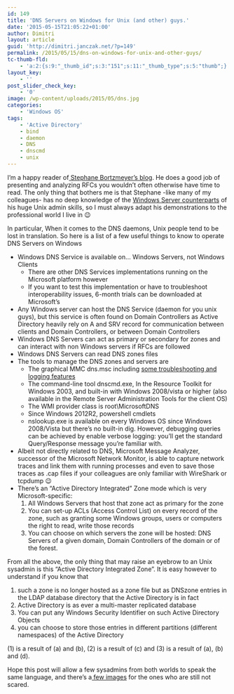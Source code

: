```yaml
---
id: 149
title: 'DNS Servers on Windows for Unix (and other) guys.'
date: '2015-05-15T21:05:22+01:00'
author: Dimitri
layout: article
guid: 'http://dimitri.janczak.net/?p=149'
permalink: /2015/05/15/dns-on-windows-for-unix-and-other-guys/
tc-thumb-fld:
    - 'a:2:{s:9:"_thumb_id";s:3:"151";s:11:"_thumb_type";s:5:"thumb";}'
layout_key:
    - ''
post_slider_check_key:
    - '0'
image: /wp-content/uploads/2015/05/dns.jpg
categories:
    - 'Windows OS'
tags:
    - 'Active Directory'
    - bind
    - daemon
    - DNS
    - dnscmd
    - unix
---
```


I’m a happy reader of[ Stephane Bortzmeyer’s blog](http://www.bortzmeyer.org/). He does a good job of presenting and analyzing RFCs you wouldn’t often otherwise have time to read. The only thing that bothers me is that Stephane -like many of my colleagues- has no deep knowledge of the [Windows Server counterparts](http://www.bortzmeyer.org/vider-cache-resolveur.html) of his huge Unix admin skills, so I must always adapt his demonstrations to the professional world I live in 😉

In particular, When it comes to the DNS daemons, Unix people tend to be lost in translation. So here is a list of a few useful things to know to operate DNS Servers on Windows

- Windows DNS Service is available on… Windows Servers, not Windows Clients 
    - There are other DNS Services implementations running on the Microsoft platform however
    - If you want to test this implementation or have to troubleshoot interoperability issues, 6-month trials can be downloaded at Microsoft’s
- Any Windows server can host the DNS Service (daemon for you unix guys), but this service is often found on Domain Controllers as Active Directory heavily rely on A and SRV record for communication between clients and Domain Controllers, or between Domain Controllers
- Windows DNS Servers can act as primary or secondary for zones and can interact with non Windows servers if RFCs are followed
- Windows DNS Servers can read DNS zones files
- The tools to manage the DNS zones and servers are 
    - The graphical MMC dns.msc including [some troubleshooting and logging features](http://dimitri.janczak.net/2015/05/15/dns-on-windows-for-unix-and-other-guys/)
    - The command-line tool dnscmd.exe, In the Resource Toolkit for Windows 2003, and built-in with Windows 2008/vista or higher (also available in the Remote Server Administration Tools for the client OS)
    - The WMI provider class is root\\MicrosoftDNS
    - Since Windows 2012R2, powershell cmdlets
    - nslookup.exe is available on every Windows OS since Windows 2008/Vista but there’s no built-in dig. However, debugging queries can be achieved by enable verbose logging: you’ll get the standard Query/Response message you’re familiar with.
- Albeit not directly related to DNS, Microsoft Message Analyzer, successor of the Microsoft Network Monitor, is able to capture network traces and link them with running processes and even to save those traces as .cap files if your colleagues are only familiar with WireShark or tcpdump 😉
- There’s an “Active Directory Integrated” Zone mode which is very Microsoft-specific: 
    1. All Windows Servers that host that zone act as primary for the zone
    2. You can set-up ACLs (Access Control List) on every record of the zone, such as granting some Windows groups, users or computers the right to read, write those records
    3. You can choose on which servers the zone will be hosted: DNS Servers of a given domain, Domain Controllers of the domain or of the forest.

From all the above, the only thing that may raise an eyebrow to an Unix sysadmin is this “Active Directory Integrated Zone”. It is easy however to understand if you know that

1. such a zone is no longer hosted as a zone file but as DNSzone entries in the LDAP database directory that the Active Directory is in fact
2. Active Directory is as ever a multi-master replicated database
3. You can put any Windows Security Identifier on such Active Directory Objects
4. you can choose to store those entries in different partitions (different namespaces) of the Active Directory

(1) is a result of (a) and (b), (2) is a result of (c) and (3) is a result of (a), (b) and (d).

Hope this post will allow a few sysadmins from both worlds to speak the same language, and there’s a[ few images](http://dimitri.janczak.net/2015/05/20/windows-dns-server-graphical-troubleshooting-tools/) for the ones who are still not scared.